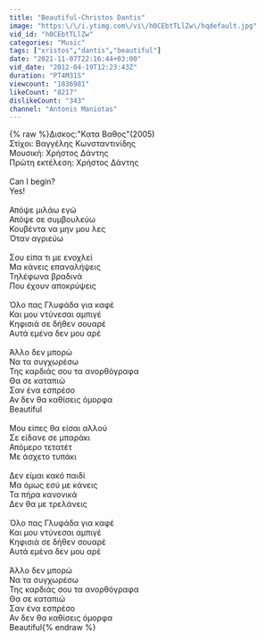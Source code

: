 ```yaml
---
title: "Beautiful-Christos Dantis"
image: "https:\/\/i.ytimg.com\/vi\/h0CEbtTLlZw\/hqdefault.jpg"
vid_id: "h0CEbtTLlZw"
categories: "Music"
tags: ["xristos","dantis","beautiful"]
date: "2021-11-07T22:16:44+03:00"
vid_date: "2012-04-19T12:23:43Z"
duration: "PT4M31S"
viewcount: "1836981"
likeCount: "8217"
dislikeCount: "343"
channel: "Antonis Maniotas"
---
```

{% raw %}Δισκος:&quot;Κατα Βαθος&quot;(2005)<br />Στίχοι: Βαγγέλης Κωνσταντινίδης<br />Μουσική: Χρήστος Δάντης<br />Πρώτη εκτέλεση: Χρήστος Δάντης<br /><br />Can I begin?<br />Yes!<br /><br />Απόψε μιλάω εγώ<br />Απόψε σε συμβουλεύω<br />Κουβέντα να μην μου λες<br />Όταν αγριεύω<br /><br />Σου είπα τι με ενοχλεί<br />Μα κάνεις επαναλήψεις<br />Τηλέφωνα βραδινά<br />Που έχουν αποκρύψεις<br /><br />Όλο πας Γλυφάδα για καφέ<br />Και μου ντύνεσαι αμπιγέ<br />Κηφισιά σε δήθεν σουαρέ<br />Αυτά εμένα δεν μου αρέ<br /><br />Άλλο δεν μπορώ<br />Να τα συγχωρέσω<br />Της καρδιάς σου τα ανορθόγραφα<br />Θα σε καταπιώ<br />Σαν ένα εσπρέσο<br />Αν δεν θα καθίσεις όμορφα<br />Βeautiful<br /><br />Μου είπες θα είσαι αλλού<br />Σε είδανε σε μπαράκι<br />Απόμερο τετατέτ<br />Με άσχετο τυπάκι<br /><br />Δεν είμαι κακό παιδί<br />Μα όμως εσύ με κάνεις<br />Τα πήρα κανονικά<br />Δεν θα με τρελάνεις<br /><br />Όλο πας Γλυφάδα για καφέ<br />Και μου ντύνεσαι αμπιγέ<br />Κηφισιά σε δήθεν σουαρέ<br />Αυτά εμένα δεν μου αρέ<br /><br />Άλλο δεν μπορώ<br />Να τα συγχωρέσω<br />Της καρδιάς σου τα ανορθόγραφα<br />Θα σε καταπιώ<br />Σαν ένα εσπρέσο<br />Αν δεν θα καθίσεις όμορφα<br />Βeautiful{% endraw %}
